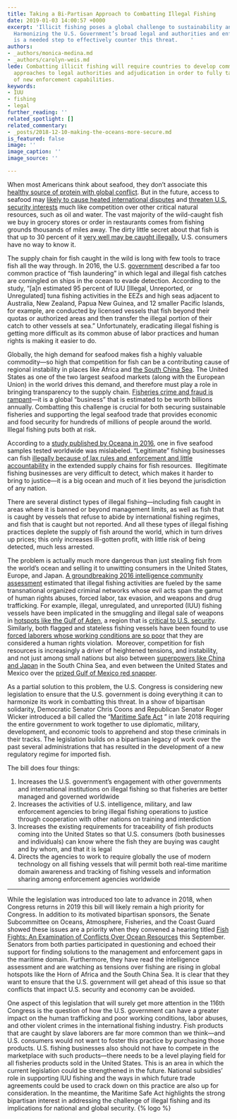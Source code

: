 ```yaml
---
title: Taking a Bi-Partisan Approach to Combatting Illegal Fishing
date: 2019-01-03 14:00:57 +0000
excerpt: 'Illicit fishing poses a global challenge to sustainability and security. 
  Harmonizing the U.S. Government’s broad legal and authorities and enforcement capabilities
  is a needed step to effectively counter this threat.    '
authors:
- _authors/monica-medina.md
- _authors/carolyn-weis.md
lede: Combatting illicit fishing will require countries to develop common regional
  approaches to legal authorities and adjudication in order to fully take advantage
  of new enforcement capabilities.
keywords:
- IUU
- fishing
- legal
further_reading: ''
related_spotlight: []
related_commentary:
- _posts/2018-12-10-making-the-oceans-more-secure.md
is_featured: false
image: ''
image_caption: ''
image_source: ''

---
```

When most Americans think about seafood, they don’t associate this [healthy source of protein with global conflict](https://foreignpolicy.com/2018/09/12/food-fight-illegal-fishing-conflict/). But in the future, access to seafood may [likely to cause heated international disputes](https://news.nationalgeographic.com/2018/06/climate-change-drives-fish-wars-science-environment/) and [threaten U.S. security interests](https://www.washingtonpost.com/opinions/the-fishing-wars-are-coming/2017/09/13/05c75208-97c6-11e7-b569-3360011663b4_story.html?utm_term=.e7c2dddbd907) much like competition over other critical natural resources, such as oil and water. The vast majority of the wild-caught fish we buy in grocery stores or order in restaurants comes from fishing grounds thousands of miles away. The dirty little secret about that fish is that up to 30 percent of it [very well may be caught illegally](https://fas.org/irp/nic/fishing.pdf), U.S. consumers have no way to know it.

The supply chain for fish caught in the wild is long with few tools to trace fish all the way through. In 2016, the U.S. [government](https://fas.org/irp/nic/fishing.pdf) described a far too common practice of “fish laundering” in which legal and illegal fish catches are comingled on ships in the ocean to evade detection. According to the study, “\[a\]n estimated 95 percent of IUU \[Illegal, Unreported, or Unregulated\] tuna fishing activities in the EEZs and high seas adjacent to Australia, New Zealand, Papua New Guinea, and 12 smaller Pacific Islands, for example, are conducted by licensed vessels that fish beyond their quotas or authorized areas and then transfer the illegal portion of their catch to other vessels at sea.” Unfortunately, eradicating illegal fishing is getting more difficult as its common abuse of labor practices and human rights is making it easier to do.

Globally, the high demand for seafood makes fish a highly valuable commodity—so high that competition for fish can be a contributing cause of regional instability in places like Africa and [the South China Sea](https://csis-prod.s3.amazonaws.com/s3fs-public/publication/181011_DefusingTheSouthChinaSea2.pdf?b4g3jomy63uhQq4DzsnV.vJuhmlkl6Qu). The United States as one of the two largest seafood markets (along with the European Union) in the world drives this demand, and therefore must play a role in bringing transparency to the supply chain. [Fisheries crime and fraud is rampant](https://fas.org/irp/nic/fishing.pdf)—it is a global “business” that is estimated to be worth billions annually. Combatting this challenge is crucial for both securing sustainable fisheries and supporting the legal seafood trade that provides economic and food security for hundreds of millions of people around the world. Illegal fishing puts both at risk.

According to a [study published by Oceana in 2016](https://usa.oceana.org/reports/oceana-study-reveals-seafood-fraud-nationwide), one in five seafood samples tested worldwide was mislabeled. “Legitimate” fishing businesses can fish [illegally because of lax rules and enforcement and little accountability](https://fas.org/irp/nic/fishing.pdf) in the extended supply chains for fish resources.  Illegitimate fishing businesses are very difficult to detect, which makes it harder to bring to justice—it is a big ocean and much of it lies beyond the jurisdiction of any nation.

There are several distinct types of illegal fishing—including fish caught in areas where it is banned or beyond management limits, as well as fish that is caught by vessels that refuse to abide by international fishing regimes, and fish that is caught but not reported. And all these types of illegal fishing practices deplete the supply of fish around the world, which in turn drives up prices; this only increases ill-gotten profit, with little risk of being detected, much less arrested.

The problem is actually much more dangerous than just stealing fish from the world’s ocean and selling it to unwitting consumers in the United States, Europe, and Japan. [A groundbreaking 2016 intelligence community assessment](https://fas.org/irp/nic/fishing.pdf) estimated that illegal fishing activities are fueled by the same transnational organized criminal networks whose evil acts span the gamut of human rights abuses, forced labor, tax evasion, and weapons and drug trafficking. For example, illegal, unregulated, and unreported (IUU) fishing vessels have been implicated in the smuggling and illegal sale of weapons in [hotspots like the Gulf of Aden](https://www.newsecuritybeat.org/2018/03/somali-pirates-return-illegal-unregulated-unreported-fishing-continues-gulf-aden/), a region that is [critical to U.S. security](https://www.cnn.com/2018/08/29/politics/us-navy-seizes-weapons-gulf-of-aden/index.html).  Similarly, both flagged and stateless fishing vessels have been found to use [forced laborers whose working conditions are so poor](https://fas.org/irp/nic/fishing.pdf) that they are considered a human rights violation.  Moreover, competition for fish resources is increasingly a driver of heightened tensions, and instability, and not just among small nations but also between [superpowers like China and Japan](http://www.eastasiaforum.org/2018/07/05/managing-fisheries-in-the-south-china-seas-troubled-waters/) in the South China Sea, and even between the United States and Mexico over the [prized Gulf of Mexico red snapper](https://www.eenews.net/stories/1060074895).

As a partial solution to this problem, the U.S. Congress is considering new legislation to ensure that the U.S. government is doing everything it can to harmonize its work in combatting this threat. In a show of bipartisan solidarity, Democratic Senator Chris Coons and Republican Senator Roger Wicker introduced a bill called the “[Maritime Safe Act](https://www.congress.gov/bill/115th-congress/senate-bill/3400) ” in late 2018 requiring the entire government to work together to use diplomatic, military, development, and economic tools to apprehend and stop these criminals in their tracks. The legislation builds on a bipartisan legacy of work over the past several administrations that has resulted in the development of a new regulatory regime for imported fish.

The bill does four things:

1. Increases the U.S. government’s engagement with other governments and international institutions on illegal fishing so that fisheries are better managed and governed worldwide
2. Increases the activities of U.S. intelligence, military, and law enforcement agencies to bring illegal fishing operations to justice through cooperation with other nations on training and interdiction
3. Increases the existing requirements for traceability of fish products coming into the United States so that U.S. consumers (both businesses and individuals) can know where the fish they are buying was caught and by whom, and that it is legal
4. Directs the agencies to work to require globally the use of modern technology on all fishing vessels that will permit both real-time maritime domain awareness and tracking of fishing vessels and information sharing among enforcement agencies worldwide

***

While the legislation was introduced too late to advance in 2018, when Congress returns in 2019 this bill will likely remain a high priority for Congress. In addition to its motivated bipartisan sponsors, the Senate Subcommittee on Oceans, Atmosphere, Fisheries, and the Coast Guard showed these issues are a priority when they convened a hearing titled [Fish Fights: An Examination of Conflicts Over Ocean Resources](https://www.commerce.senate.gov/public/index.cfm/2018/9/fish-fights-an-examination-of-conflicts-over-ocean-resources) this September. Senators from both parties participated in questioning and echoed their support for finding solutions to the management and enforcement gaps in the maritime domain. Furthermore, they have read the intelligence assessment and are watching as tensions over fishing are rising in global hotspots like the Horn of Africa and the South China Sea. It is clear that they want to ensure that the U.S. government will get ahead of this issue so that conflicts that impact U.S. security and economy can be avoided.

One aspect of this legislation that will surely get more attention in the 116th Congress is the question of how the U.S. government can have a greater impact on the human trafficking and poor working conditions, labor abuses, and other violent crimes in the international fishing industry. Fish products that are caught by slave laborers are far more common than we think—and U.S. consumers would not want to foster this practice by purchasing those products. U.S. fishing businesses also should not have to compete in the marketplace with such products—there needs to be a level playing field for all fisheries products sold in the United States.  This is an area in which the current legislation could be strengthened in the future. National subsidies’ role in supporting IUU fishing and the ways in which future trade agreements could be used to crack down on this practice are also up for consideration. In the meantime, the Maritime Safe Act highlights the strong bipartisan interest in addressing the challenge of illegal fishing and its implications for national and global security. {% logo %}